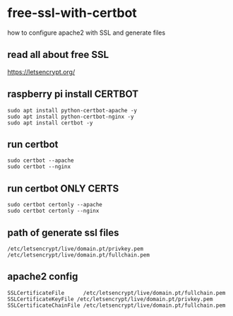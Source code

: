 # free-ssl-with-certbot
how to configure apache2 with SSL and generate files


## read all about free SSL
https://letsencrypt.org/


## raspberry pi install CERTBOT
```
sudo apt install python-certbot-apache -y
sudo apt install python-certbot-nginx -y
sudo apt install certbot -y
```

## run certbot
```
sudo certbot --apache
sudo certbot --nginx
```

## run certbot ONLY CERTS
```
sudo certbot certonly --apache
sudo certbot certonly --nginx
```

## path of generate ssl files
```
/etc/letsencrypt/live/domain.pt/privkey.pem
/etc/letsencrypt/live/domain.pt/fullchain.pem
```

## apache2 config
```
SSLCertificateFile      /etc/letsencrypt/live/domain.pt/fullchain.pem
SSLCertificateKeyFile /etc/letsencrypt/live/domain.pt/privkey.pem
SSLCertificateChainFile /etc/letsencrypt/live/domain.pt/fullchain.pem
```
